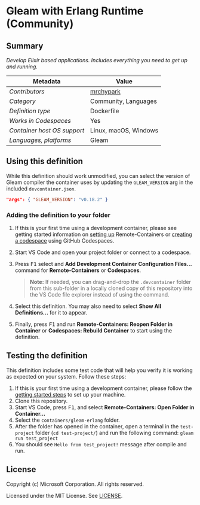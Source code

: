 # Gleam with Erlang Runtime (Community)

## Summary

_Develop Elixir based applications. Includes everything you need to get up and running._

| Metadata                    | Value                 |
| --------------------------- | --------------------- |
| _Contributors_              | [mrchypark](https://github.com/mrchypark)|
| _Category_                  | Community, Languages  |
| _Definition type_           | Dockerfile            |
| _Works in Codespaces_       | Yes                   |
| _Container host OS support_ | Linux, macOS, Windows |
| _Languages, platforms_      | Gleam                |

## Using this definition

While this definition should work unmodified, you can select the version of Gleam compiler the container uses by updating the `GLEAM_VERSION` arg in the included `devcontainer.json`.

```json
"args": { "GLEAM_VERSION": "v0.18.2" }
```

### Adding the definition to your folder

1. If this is your first time using a development container, please see getting started information on [setting up](https://aka.ms/vscode-remote/containers/getting-started) Remote-Containers or [creating a codespace](https://aka.ms/ghcs-open-codespace) using GitHub Codespaces.

2. Start VS Code and open your project folder or connect to a codespace.

3. Press <kbd>F1</kbd> select and **Add Development Container Configuration Files...** command for **Remote-Containers** or **Codespaces**.

   > **Note:** If needed, you can drag-and-drop the `.devcontainer` folder from this sub-folder in a locally cloned copy of this repository into the VS Code file explorer instead of using the command.

4. Select this definition. You may also need to select **Show All Definitions...** for it to appear.

5. Finally, press <kbd>F1</kbd> and run **Remote-Containers: Reopen Folder in Container** or **Codespaces: Rebuild Container** to start using the definition.

## Testing the definition

This definition includes some test code that will help you verify it is working as expected on your system. Follow these steps:

1. If this is your first time using a development container, please follow the [getting started steps](https://aka.ms/vscode-remote/containers/getting-started) to set up your machine.
2. Clone this repository.
3. Start VS Code, press <kbd>F1</kbd>, and select **Remote-Containers: Open Folder in Container...**
4. Select the `containers/gleam-erlang` folder.
5. After the folder has opened in the container, open a terminal in the `test-project` folder (`cd test-project/`) and run the following command: `gleam run test_project`
6. You should see `Hello from test_project!` message after compile and run.

## License

Copyright (c) Microsoft Corporation. All rights reserved.

Licensed under the MIT License. See [LICENSE](https://github.com/microsoft/vscode-dev-containers/blob/main/LICENSE).
